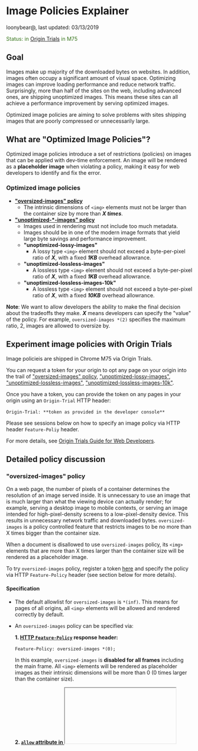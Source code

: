 #  Image Policies Explainer

loonybear@, last updated: 03/13/2019

<span style="color:#38761d;">Status: in [Origin Trials](https://github.com/GoogleChrome/OriginTrials) in M75</span>


## Goal

Images make up majority of the downloaded bytes on websites. In addition, images often occupy a significant amount of visual space. Optimizing images can improve loading performance and reduce network traffic. Surprisingly, more than half of the sites on the web, including advanced ones, are shipping unoptimized images. This means these sites can all achieve a performance improvement by serving optimized images.

Optimized image policies are aiming to solve problems with sites shipping images that are poorly compressed or unnecessarily large.


## What are "Optimized Image Policies"?

Optimized image policies introduce a set of restrictions (policies) on images that can be applied with dev-time enforcement. An image will be rendered as a **placeholder image** when violating a policy, making it easy for web developers to identify and fix the error.


### Optimized image policies

*   **["oversized-images" policy](#oversized-images)**
    *   The intrinsic dimensions of `<img>` elements must not be larger than the container size by more than _***X times***_.
*   **["unoptimized-*-images" policy](#unoptimized-images)**
    *   Images used in rendering must not include too much metadata.
    *   Images should be in one of the modern image formats that yield large byte savings and performance improvement.
    *   **"unoptimized-lossy-images"**
        *   A lossy type `<img>` element should not exceed a byte-per-pixel ratio of _***X***_, with a fixed _**1KB**_ overhead allowrance.
    *   **"unoptimized-lossless-images"**
        *   A lossless type `<img>` element should not exceed a byte-per-pixel ratio of _***X***_, with a fixed _**1KB**_ overhead allowrance.
    *   **"unoptimized-lossless-images-10k"**
        *   A lossless type `<img>` element should not exceed a byte-per-pixel ratio of _***X***_, with a fixed _**10KB**_ overhead allowrance.

**Note**: We want to allow developers the ability to make the final decision about the tradeoffs they make. _***X***_ means developers can specify the "value" of the policy. For example, `oversized-images *(2)` specifies the maximum ratio, 2, images are allowed to oversize by.


## Experiment image policies with Origin Trials

Image policieis are shipped in Chrome M75 via Origin Trials.

You can request a token for your origin to opt any page on your origin into the trail of ["oversized-images" policy](https://developers.chrome.com/origintrials/#/trials/active), ["unoptimized-lossy-images"](https://developers.chrome.com/origintrials/#/trials/active), ["unoptimized-lossless-images"](https://developers.chrome.com/origintrials/#/trials/active), ["unoptimized-lossless-images-10k"](https://developers.chrome.com/origintrials/#/trials/active).

Once you have a token, you can provide the token on any pages in your origin using an `Origin-Trial` HTTP header:
```
Origin-Trial: **token as provided in the developer console**
```

Please see sessions below on how to specify an image policy via HTTP header `Feature-Poliy` header. 

For more details, see [Origin Trials Guide for Web Developers](https://github.com/GoogleChrome/OriginTrials/blob/gh-pages/developer-guide.md).


## Detailed policy discussion

<a name="oversized-images">
   
### "oversized-images" policy

</a>

On a web page, the number of pixels of a container determines the resolution of an image served inside. It is unnecessary to use an image that is much larger than what the viewing device can actually render; for example, serving a desktop image to mobile contexts, or serving an image intended for high-pixel-density screens to a low-pixel-density device. This results in unnecessary network traffic and downloaded bytes. `oversized-images` is a policy controlled feature that restricts images to be no more than X times bigger than the container size.

When a document is disallowed to use `oversized-images` policy, its `<img>` elements that are more than X times larger than the container size will be rendered as a placeholder image.

To try `oversized-images` policy, register a token [here](https://developers.chrome.com/origintrials/#/trials/active) and specify the policy via HTTP `Feature-Policy` header (see section below for more details).


#### Specification

- The default allowlist for `oversized-images` is `*(inf)`. This means for pages of all origins,
all `<img>` elements will be allowed and rendered correctly by default.


- An `oversized-images` policy can be specified via:

    **1. [HTTP `Feature-Policy`](https://developer.mozilla.org/en-US/docs/Web/HTTP/Headers/Feature-Policy) response header:**
    ```html
    Feature-Policy: oversized-images *(0);
    ```
    In this example, `oversized-images` is **disabled for all frames** including the main frame. All `<img>` elements will be rendered as placeholder images as their intrinsic dimensions will be more than 0 (0 times larger than the container size).

    **2. [`allow` attribute in <iframe>](https://developer.mozilla.org/en-US/docs/Web/HTML/Element/iframe#Attributes):**
    ```html
    <iframe src="https://example.com" allow="oversized-images 'self'(2) https://foo.com(3);">
    ```
    In this example, `oversized-images` is **disabled everywhere except on the origin of the main document and on `https://foo.com`**. On the origin of the main document, any `<img>` element whose intrinsic dimensions are more than _2_ times larger than the container size will be rendered as a placeholder image. On 'https://foo.com', any `<img>` element whose intrinsic dimensions are more than _3_ times larger than the container size will be rendered as a placeholder image. **`<img>` elements on any other origins will be rendered as placeholder images**.
       
    ```html
    <iframe allow="oversized-images *(4) 'self'(3)"></iframe>
    ```
    In this example, **the maximum oversizing ratio allowed is set to 4 everywhere except on the origin of the main document it is set to 3**. On the origin of the main document, any `<img>` element whose intrinsic dimensions are more than _4_ times larger than the container size will be rendered as a placeholder image. On other origins, any `<img>` element whose intrinsic dimensions are more than _3_ times larger than the container size will be rendered as a placeholder image.


- The recomnended oversizing ratio is **2**.

  **Note**: `oversized-images` takes device pixel ratio into account and is comparing the actual number of pixels the image is being rendered on a device against the image's intrinsic size.

  Use `srcset` to scale images on a higher resolution device.

- Feature policies combine in subframes, and the minimum value of the downscaling ratio will be applied, so if a frame, whose maximum oversizing ratio allowed is set to 4, embedded another, which the syntax:
    
    ```html
    Feature-Policy: oversized-images *(4);
    ```

    ```html
    <iframe allow="oversized-images *(5)"></iframe>
    ```
    then the child frame would be allowed to render images with maximum oversizing ratio of **4**.

    If that frame embedded another child frame of the syntax:
    
    ```html
    Feature-Policy: oversized-images *(4);
    ```

    ```html
    <iframe allow="oversized-images *(3)"></iframe>
    ```
    then the other child frame would be allowed to render images with maximum oversizing ratio of **3**.


#### Examples

<table>
  <tr align="center">
   <td width="400">Feature-Policy: oversized-images *(2);</td>
   <td width="400">Default behavior</td>
  </tr>
  <tr align="center">
   <td>
<img src="resources/max-ds-img-disabled1.png" width="80%">
   </td>
   <td>
<img src="resources/max-ds-img-enabled1.png" width="80%">
   </td>
  </tr>
</table>

For an `<img>` element, if neither the intrinsic width or the intrinsic height of the source image exceeds the number of pixels allowed by the policy in the container (2 times larger than the container's width or height), the image will be rendered correctly; if both the width and the height of the source image exceed the limit, the image will be rendered as a placeholder image.


<table>
  <tr align="center">
   <td width="400">Feature-Policy: oversized-images *(2);</td>
   <td width="400">Default behavior</td>
  </tr>
  <tr align="center">
   <td>
<img src="resources/max-ds-img-disabled0.png" width="80%">
   </td>
   <td>
<img src="resources/max-ds-img-enabled0.png" width="80%">
   </td>
  </tr>
</table>

For an `<img>` element, if neither the intrinsic width or the intrinsic height of the source image exceeds the number of pixels allowed by the policy in the container (2 times larger than the container's width or height), the image will be rendered correctly; if the intrinsic width the source image exceeds the limit, the image will be rendered as a placeholder image.


<table>
  <tr align="center">
   <td width="400">Feature-Policy: oversized-images *(2);</td>
   <td width="400">Default behavior</td>
  </tr>
  <tr align="center">
   <td>
<img src="resources/max-ds-img-disabled2.png" width="80%">
   </td>
   <td>
<img src="resources/max-ds-img-enabled2.png" width="80%">
   </td>
  </tr>
</table>

For an `<img>` element, if neither the intrinsic width or the intrinsic height of the source image exceeds the number of pixels allowed by the policy in the container (2 times larger than the container's width or height), the image will be rendered correctly; if the intrinsic height the source image exceeds the limit, the image will be rendered as a placeholder image
</br></br>


<a name="unoptimized-images">

### "unoptimized-*-images" policy

</a>

When optimizing images, the file size should be kept as small as possible. The larger the download size is, the longer it takes a page to load. Stripping metadata, picking a good image format, and using image compression, are all common ways to optimize an image's file size. `unoptimized-images` is a policy controlled feature that restricts images to have a file size (bytes) no more than X times larger than the image resolution (width x height, pixels) on the web page.

When a document is disallowed to use `unoptimized-images` policy, its `<img>` elements whose file sizes are too large will be rendered as placeholder images.

We are proposing 3 policies for you to experiment:

*   **"unoptimized-lossy-images"**: any `<img>` element of JPEG format is restricted to not exceed a byte-per-pixel ratio of _***X***_, with a fixed _**1KB**_ overhead allowrance.

*   **"unoptimized-lossless-images"**: any `<img>` element of format other than JPEG is restricted to not exceed a byte-per-pixel ratio of _***X***_, with a fixed _**1KB**_ overhead allowrance.

*   **"unoptimized-lossless-images-10k"**: any `<img>` element of format other than JPEG is restricted to not exceed a byte-per-pixel ratio of _***X***_, with a fixed _**10KB**_ overhead allowrance.

If a restriction is violated, the image will be **rendered as a placeholder image**.

**Note**: "unoptimized-*-images" policies do not apply on SVG images.

We encourage you to experiment all 3 policies at once and tell us about which policy works best for you.

To try the policies, register tokens [here](https://developers.chrome.com/origintrials/#/trials/active) and specify the policies via HTTP `Feature-Policy` header (see section below for more details).


#### Specification

- The default allowlist for `unoptimized-*-images` is `*(inf)`. This means for pages of all origins,
all `<img>` elements will be allowed and rendered correctly by default.

- The maximum file size allowrance is calculated as following:
    
   ```overhead allowrance + byte-per-pixel ratio * image resolution```
    + For `unoptimized-lossy-images` and `unoptimized-lossless-images`:
        + The default metadata size limit is tentatively 1KB (1024 bytes).
        + The byte-per-pixel ratio is specified by the user. 
    + For `unoptimized-lossless-images-10K`:
        + The default metadata size limit is tentatively 10KB.
        + The byte-per-pixel ratio is specified by the user. 
    + For images of legacy formats   
        + The metadata size limit is set to 0KB.
        + The byte-per-pixel ratio is set to 0.
        
- The recommended byte-per-pixel ratio is **0.5** for lossy images, and **1** for lossless images.

- A `unoptimized-*-images` policy can be specified via:

    **1. HTTP "feature-policy" response header:**
    ```html
    Feature-Policy: unoptimized-lossy-images *(0);
    ```
    In this example, `unoptimized-lossy-images` is **disabled for all frames** including the main frame. Any `<img>` element of JPEG format whose file size is over 1KB will be rendered as placeholder images as the byte-per-pixel ratio allowed is 0.

    **2. "allow" attribute in <iframe>:**
    ```html
    <iframe src="https://example.com" allow="unoptimized-lossless-images 'self'(0.8) https://foo.com(1);">
    ```
      
    In this example, `unoptimized-lossless-images` is **disabled everywhere except on the origin of the main document and on `https://foo.com`**. On the origin of the main document, any non JPEG `<img>` element whose file size exeeds the maximum file size allowrance (with pite-per-pixel ratio set to 0.8) will be rendered as a placeholder image. On 'https://foo.com', any non JPEG `<img>` element whose file size exeeds the maximum file size allowrance (with pite-per-pixel ratio set to 1) will be rendered as a placeholder image. **`<img>` elements on any other origins whose file size exeeds 1KB will be rendered as placeholder images**.

- Feature policies combine in subframes, and the minimum value of the bite-per-pixel ratio will be applied, so if a frame, whose maximum bite-per-pixel ratio is set to 0.9 for unoptimized-lossy-images, embedded another, which the syntax:
        
    ```html
    Feature-Policy: unoptimized-lossy-images *(0.9);
    ```

    ```html
    <iframe allow="unoptimized-lossy-images *(1.2)"></iframe>
    ```
    then the child frame would be allowed to render images with maximum byte-per-pixel ratio set to **0.9**
            
    ```html
    Feature-Policy: unoptimized-lossy-images *(0.9);
    ```

    ```html
    <iframe allow="unoptimized-lossy-images *(0.2)"></iframe>
    ```
   then the child frame would be allowed to render images with maximum byte-per-pixel ratio set to **0.2**


#### Examples

<table>
  <tr align="center">
   <td width="400">Feature-Policy: unoptimized-lossy-images *(0.8); </td>
   <td width="400">Default behavior </td>
  </tr>
  <tr align="center">
   <td>
 <img src="resources/unoptimized-disabled.png" width="80%"> 
   </td>
   <td>
 <img src="resources/unoptimized-enabled.png" width="80%"> 
   </td>
  </tr>
</table>

For an `<img>` element, if its file size is within the allowrance, the image will be rendered correctly; otherwise the image will be rendered as placeholder images.


